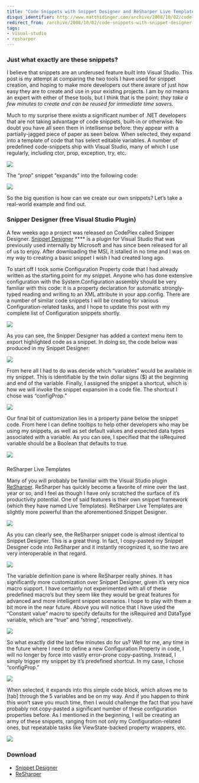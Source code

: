 ```yaml
---
title: "Code Snippets with Snippet Designer and ReSharper Live Templates"
disqus_identifier: http://www.matthidinger.com/archive/2008/10/02/code-snippets-with-snippet-designer-and-resharper-live-templates.aspx
redirect_from: /archive/2008/10/02/code-snippets-with-snippet-designer-and-resharper-live-templates.aspx/
tags: 
- visual-studio
- resharper
---
```

### Just what exactly are these snippets?

I believe that snippets are an underused feature built into Visual Studio. This post is my attempt at comparing the two tools I have used for snippet creation, and hoping to make more developers out there aware of just how easy they are to create and use in your existing projects. I am by no means an expert with either of these tools, but I think that is the point: *they take a few minutes to create and can be reused for immediate time savers.*

Much to my surprise there exists a significant number of .NET developers that are not taking advantage of code snippets, built-in or otherwise. No doubt you have all seen them in intellisense before: they appear with a partially-jagged piece of paper as seen below. When selected, they expand into a template of code that has select editable variables. A number of predefined code-snippets ship with Visual Studio, many of which I use regularly, including ctor, prop, exception, try, etc.

![](/images/subtext-content/CodeSnippetswithSnippetDesignerandReShar_AE89/image_thumb.png)


The “prop” snippet “expands” into the following code:

![](/images/subtext-content/CodeSnippetswithSnippetDesignerandReShar_AE89/image_thumb_3.png)


So the big question is how can we create our own snippets? Let’s take a real-world example and find out.

### Snipper Designer (free Visual Studio Plugin)

A few weeks ago a project was released on CodePlex called Snipper Designer. [Snippet Designer](http://www.codeplex.com/SnippetDesigner) **** is a plugin for Visual Studio that was previously used internally by Microsoft and has since been released for all of us to enjoy. After downloading the MSI, it istalled in no time and I was on my way to creating a basic snippet I wish I had created long ago.

To start off I took some Configuration Property code that I had already written as the starting point for my snippet. Anyone who has done extensive configuration with the System.Configuration assembly should be very familiar with this code: it is a property declaration for automatic strongly-typed reading and writing to an XML attribute in your app.config. There are a number of similar code snippets I will be creating for various Configuration-related tasks, and I hope to update this post with my complete list of Configuration snippets shortly.

![](/images/subtext-content/CodeSnippetswithSnippetDesignerandReShar_AE89/image_thumb_4.png)


As you can see, the Snipper Designer has added a context menu item to export highlighted code as a snippet. In doing so, the code below was produced in my Snippet Designer:

![](/images/subtext-content/CodeSnippetswithSnippetDesignerandReShar_AE89/image_thumb_5.png)


From here all I had to do was decide which “variables” would be available in my snippet. This is identifiable by the twin dollar signs ($) at the beginning and end of the variable. Finally, I assigned the snippet a shortcut, which is how we will invoke the snippet expansion in a code file. The shortcut I chose was “configProp.”

![](/images/subtext-content/CodeSnippetswithSnippetDesignerandReShar_AE89/image_thumb_6.png)


Our final bit of customization lies in a property pane below the snippet code. From here I can define tooltips to help other developers who may be using my snippets, as well as set default values and expected data types associated with a variable. As you can see, I specified that the isRequired variable should be a Boolean that defaults to true.

![](/images/subtext-content/CodeSnippetswithSnippetDesignerandReShar_AE89/image_thumb_7.png)


### 
ReSharper Live Templates

Many of you will probably be familiar with the Visual Studio plugin [ReSharper](http://www.jetbrains.com/resharper). ReSharper has quickly become a favorite of mine over the last year or so, and I feel as though I have only scratched the surface of it’s productivity potential. One of said features is their own snippet framework (which they have named Live Templates). ReSharper Live Templates are slightly more powerful than the aforementioned Snippet Designer.

![](/images/subtext-content/CodeSnippetswithSnippetDesignerandReShar_AE89/image_thumb_8.png)


As you can clearly see, the ReSharper snippet code is almost identical to Snippet Designer. This is a great thing. In fact, I copy-pasted my Snippet Designer code into ReSharper and it instantly recognized it, so the two are very interoperable in that regard.

![](/images/subtext-content/CodeSnippetswithSnippetDesignerandReShar_AE89/image_thumb_9.png)


The variable definition pane is where ReSharper really shines. It has significantly more customization over Snippet Designer, given it’s very nice macro support. I have certainly not experimented with all of these predefined macro’s but they seem like they would be great features for advanced and more intelligent snippet scenarios. I hope to play with them a bit more in the near future. Above you will notice that I have used the “Constant value” macro to specify defaults for the isRequired and DataType variable, which are “true” and “string”, respectively..

![](/images/subtext-content/CodeSnippetswithSnippetDesignerandReShar_AE89/image_thumb_10.png)


So what exactly did the last few minutes do for us? Well for me, any time in the future where I need to define a new Configuration Property in code, I will no longer by force into vastly error-prone copy-pasting. Instead, I simply trigger my snippet by it’s predefined shortcut. In my case, I chose “configProp.”

![](/images/subtext-content/CodeSnippetswithSnippetDesignerandReShar_AE89/image_thumb_11.png)


When selected, it expands into this simple code block, which allows me to \[tab\] through the 5 variables and be on my way. And if you happen to think this won’t save you much time, then I would challenge the fact that you have probably not copy-pasted a significant number of these configuration properties before. As I mentioned in the beginning, I will be creating an army of these snippets, ranging from not only my Configuration-related ones, but repeatable tasks like ViewState-backed property wrappers, etc.

![](/images/subtext-content/CodeSnippetswithSnippetDesignerandReShar_AE89/image_thumb_12.png)
 

### Download

-   [Snippet Designer](http://www.codeplex.com/SnippetDesigner)
-   [ReSharper](http://www.jetbrains.com/resharper)


